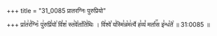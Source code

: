 +++
title = "31_0085 प्रातरग्निः पुरुप्रियो"

+++
प्रा꣣त꣢र꣣ग्निः꣡ पु꣢रुप्रि꣣यो꣢ वि꣣श꣡ स्त꣢वे꣣ता꣡ति꣢थिः । वि꣢श्वे꣣ य꣢स्मि꣣न्न꣡म꣢र्त्ये ह꣣व्यं꣡ मर्ता꣢꣯स इ꣣न्ध꣡ते꣢ ॥ 31:0085 ॥
